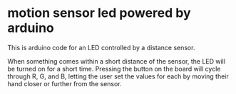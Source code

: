 # motion sensor led powered by arduino

This is arduino code for an LED controlled by a distance sensor.

When something comes within a short distance of the sensor, the LED will be turned on for a short time. Pressing the button on the board will cycle through R, G, and B, letting the user set the values for each by moving their hand closer or further from the sensor.
